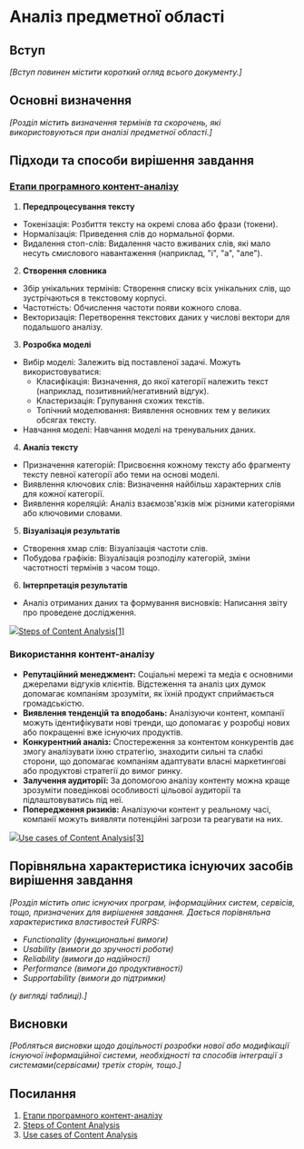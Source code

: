 # Аналіз предметної області

## Вступ

*[Вступ повинен містити короткий огляд всього документу.]*


## Основні визначення

*[Розділ містить визначення термінів та скорочень, які використовуються при аналізі предметної області.]*

## Підходи та способи вирішення завдання

### [Етапи програмного контент-аналізу](#link1)

1. **Передпроцесування тексту** 
- Токенізація: Розбиття тексту на окремі слова або фрази (токени).  
- Нормалізація: Приведення слів до нормальної форми.  
- Видалення стоп-слів: Видалення часто вживаних слів, які мало несуть смислового навантаження (наприклад, "і", "а", "але").  

2. **Створення словника**  
- Збір унікальних термінів: Створення списку всіх унікальних слів, що зустрічаються в текстовому корпусі.  
- Частотність: Обчислення частоти появи кожного слова.  
- Векторизація: Перетворення текстових даних у числові вектори для подальшого аналізу.  

3. **Розробка моделі**  
- Вибір моделі: Залежить від поставленої задачі. Можуть використовуватися:  
    - Класифікація: Визначення, до якої категорії належить текст (наприклад, позитивний/негативний відгук).  
    - Кластеризація: Групування схожих текстів.  
    - Топічний моделювання: Виявлення основних тем у великих обсягах тексту.  
- Навчання моделі: Навчання моделі на тренувальних даних.  

4. **Аналіз тексту**  
- Призначення категорій: Присвоєння кожному тексту або фрагменту тексту певної категорії або теми на основі моделі.  
- Виявлення ключових слів: Визначення найбільш характерних слів для кожної категорії.  
- Виявлення кореляцій: Аналіз взаємозв'язків між різними категоріями або ключовими словами.  

5. **Візуалізація результатів**  
- Створення хмар слів: Візуалізація частоти слів.  
- Побудова графіків: Візуалізація розподілу категорій, зміни частотності термінів з часом тощо.  

6. **Інтерпретація результатів**  
- Аналіз отриманих даних та формування висновків: Написання звіту про проведене дослідження.  

![](https://www.researchgate.net/publication/338338692/figure/fig1/AS:864740200968194@1583181538329/Six-Steps-of-Doing-Content-Analysis-Prasad-2016.ppm)[Steps of Content Analysis[1]](#link2)

### Використання контент-аналізу

- **Репутаційний менеджмент:** Соціальні мережі та медіа є основними джерелами відгуків клієнтів. Відстеження та аналіз цих думок допомагає компаніям зрозуміти, як їхній продукт сприймається громадськістю.
- **Виявлення тенденцій та вподобань:** Аналізуючи контент, компанії можуть ідентифікувати нові тренди, що допомагає у розробці нових або покращенні вже існуючих продуктів.
- **Конкурентний аналіз:** Спостереження за контентом конкурентів дає змогу аналізувати їхню стратегію, знаходити сильні та слабкі сторони, що допомагає компаніям адаптувати власні маркетингові або продуктові стратегії до вимог ринку.
- **Залучення аудиторії:** За допомогою аналізу контенту можна краще зрозуміти поведінкові особливості цільової аудиторії та підлаштовуватись під неї.
- **Попередження ризиків:** Аналізуючи контент у реальному часі, компанії можуть виявляти потенційні загрози та реагувати на них.
 
![](https://www.clootrack.com/hs-fs/hubfs/6%20Use%20Cases%20of%20Content%20Analysis.jpg?width=960&height=540&name=6%20Use%20Cases%20of%20Content%20Analysis.jpg)[Use cases of Content Analysis[3]](#link3)

## Порівняльна характеристика існуючих засобів вирішення завдання

*[Розділ містить опис існуючих програм, інформаційних систем, сервісів, тощо, призначених для вирішення 
завдання. Дається порівняльна характеристика властивостей FURPS:*
- *Functionality (функциональні вимоги)*
- *Usability (вимоги до зручності роботи)*
- *Reliability (вимоги до надійності)*
- *Performance (вимоги до продуктивності)*
- *Supportability (вимоги до підтримки)*

 *(у вигляді таблиці).]*

## Висновки

*[Робляться висновки щодо доцільності розробки нової або модифікації існуючої інформаційної системи, необхідності та способів інтеграції з системами(сервісами) третіх сторін, тощо.]*

## Посилання
1. <a name="link1" href="https://www.lettria.com/blogpost/textual-analysis-definition-approaches-and-examples">Етапи програмного контент-аналізу</a>
2. <a name="link2" href="https://www.researchgate.net/figure/Six-Steps-of-Doing-Content-Analysis-Prasad-2016_fig1_338338692">Steps of Content Analysis</a>
3. <a name="link3" href="https://www.clootrack.com/knowledge_base/what-is-content-analysis">Use cases of Content Analysis</a>
